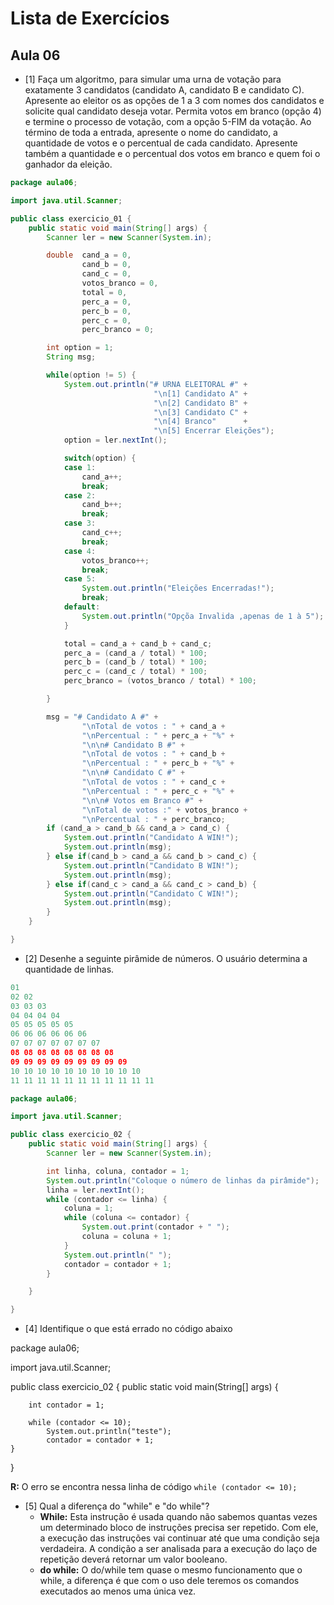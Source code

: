 # Lista de Exercícios #

## Aula 06 ##

 + [1] Faça um algoritmo, para simular uma urna de votação para exatamente 3
candidatos (candidato A, candidato B e candidato C).  Apresente ao eleitor os as
opções de 1 a 3 com nomes dos candidatos e solicite qual candidato deseja votar.
Permita votos em branco (opção 4) e termine o processo de votação, com a
opção 5-FIM da votação. Ao término de toda a entrada, apresente o nome do
candidato, a quantidade de votos e o percentual de cada candidato. Apresente
também a quantidade e o percentual dos votos em branco e quem foi o ganhador
da eleição.

```java
package aula06;

import java.util.Scanner;

public class exercicio_01 {
	public static void main(String[] args) {
		Scanner ler = new Scanner(System.in);

		double  cand_a = 0,
				cand_b = 0,
				cand_c = 0,
				votos_branco = 0,
				total = 0,
				perc_a = 0,
				perc_b = 0,
				perc_c = 0,
				perc_branco = 0;

		int option = 1;
		String msg;

		while(option != 5) {
			System.out.println("# URNA ELEITORAL #" +
								"\n[1] Candidato A" +
								"\n[2] Candidato B" +
								"\n[3] Candidato C" +
								"\n[4] Branco" 	  	+
								"\n[5] Encerrar Eleições");
			option = ler.nextInt();

			switch(option) {
			case 1:
				cand_a++;
				break;
			case 2:
				cand_b++;
				break;
			case 3:
				cand_c++;
				break;
			case 4:
				votos_branco++;
				break;
			case 5:
				System.out.println("Eleições Encerradas!");
				break;
			default:
				System.out.println("Opçõa Invalida ,apenas de 1 à 5");
			}

			total = cand_a + cand_b + cand_c;
			perc_a = (cand_a / total) * 100;
			perc_b = (cand_b / total) * 100;
			perc_c = (cand_c / total) * 100;
			perc_branco = (votos_branco / total) * 100;

		}

		msg = "# Candidato A #" +
				"\nTotal de votos : " + cand_a +
				"\nPercentual : " + perc_a + "%" +
				"\n\n# Candidato B #" +
				"\nTotal de votos : " + cand_b +
				"\nPercentual : " + perc_b + "%" +
				"\n\n# Candidato C #" +
				"\nTotal de votos : " + cand_c +
				"\nPercentual : " + perc_c + "%" +
				"\n\n# Votos em Branco #" +
				"\nTotal de votos :" + votos_branco +
				"\nPercentual : " + perc_branco;
		if (cand_a > cand_b && cand_a > cand_c) {
			System.out.println("Candidato A WIN!");
			System.out.println(msg);
		} else if(cand_b > cand_a && cand_b > cand_c) {
			System.out.println("Candidato B WIN!");
			System.out.println(msg);
		} else if(cand_c > cand_a && cand_c > cand_b) {
			System.out.println("Candidato C WIN!");
			System.out.println(msg);
		}
	}

}
```
 + [2] Desenhe a seguinte pirâmide de números. O usuário determina a quantidade de linhas.

```java
01
02 02
03 03 03
04 04 04 04
05 05 05 05 05
06 06 06 06 06 06
07 07 07 07 07 07 07
08 08 08 08 08 08 08 08
09 09 09 09 09 09 09 09 09
10 10 10 10 10 10 10 10 10 10
11 11 11 11 11 11 11 11 11 11 11
```

```java
package aula06;

import java.util.Scanner;

public class exercicio_02 {
	public static void main(String[] args) {
		Scanner ler = new Scanner(System.in);

		int linha, coluna, contador = 1;
		System.out.println("Coloque o número de linhas da pirâmide");
		linha = ler.nextInt();
		while (contador <= linha) {
			coluna = 1;
			while (coluna <= contador) {
				System.out.print(contador + " ");
				coluna = coluna + 1;
			}
			System.out.println(" ");
			contador = contador + 1;
		}

	}

}
```
 + [4] Identifique o que está errado no código abaixo

package aula06;

import java.util.Scanner;

public class exercicio_02 {
	public static void main(String[] args) {

		int contador = 1;

		while (contador <= 10);
			System.out.println("teste");
			contador = contador + 1;
	}

}

**R:** O erro se encontra nessa linha de código `while (contador <= 10);`

 + [5] Qual a diferença do "while" e "do while"?
 	* **While:** Esta instrução é usada quando não sabemos quantas vezes um determinado bloco de instruções precisa ser repetido. Com ele, a execução das instruções vai continuar até que uma condição seja verdadeira. A condição a ser analisada para a execução do laço de repetição deverá retornar um valor booleano.
 	* **do while:** O do/while tem quase o mesmo funcionamento que o while, a diferença é que com o uso dele teremos os comandos executados ao menos uma única vez.